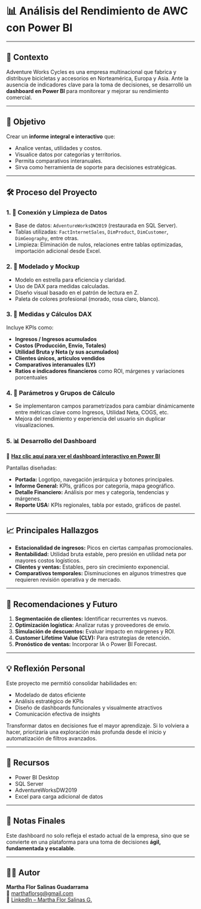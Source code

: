 # 📊 Análisis del Rendimiento de AWC con Power BI

---

## 🏢 Contexto

Adventure Works Cycles es una empresa multinacional que fabrica y distribuye bicicletas y accesorios en Norteamérica, Europa y Asia. Ante la ausencia de indicadores clave para la toma de decisiones, se desarrolló un **dashboard en Power BI** para monitorear y mejorar su rendimiento comercial.

---

## 🎯 Objetivo

Crear un **informe integral e interactivo** que:
- Analice ventas, utilidades y costos.
- Visualice datos por categorías y territorios.
- Permita comparativos interanuales.
- Sirva como herramienta de soporte para decisiones estratégicas.

---

## 🛠️ Proceso del Proyecto

### 1. 🔗 Conexión y Limpieza de Datos
- Base de datos: `AdventureWorksDW2019` (restaurada en SQL Server).
- Tablas utilizadas: `FactInternetSales`, `DimProduct`, `DimCustomer`, `DimGeography`, entre otras.
- Limpieza: Eliminación de nulos, relaciones entre tablas optimizadas, importación adicional desde Excel.

### 2. 🧠 Modelado y Mockup
- Modelo en estrella para eficiencia y claridad.
- Uso de DAX para medidas calculadas.
- Diseño visual basado en el patrón de lectura en Z.
- Paleta de colores profesional (morado, rosa claro, blanco).

### 3. 📐 Medidas y Cálculos DAX
Incluye KPIs como:
- **Ingresos / Ingresos acumulados**
- **Costos (Producción, Envío, Totales)**
- **Utilidad Bruta y Neta (y sus acumulados)**
- **Clientes únicos, artículos vendidos**
- **Comparativos interanuales (LY)**
- **Ratios e indicadores financieros** como ROI, márgenes y variaciones porcentuales

### 4. 🧩 Parámetros y Grupos de Cálculo
- Se implementaron campos parametrizados para cambiar dinámicamente entre métricas clave como Ingresos, Utilidad Neta, COGS, etc.
- Mejora del rendimiento y experiencia del usuario sin duplicar visualizaciones.

### 5. 📊 Desarrollo del Dashboard

🔗 **[Haz clic aquí para ver el dashboard interactivo en Power BI](https://app.powerbi.com/view?r=eyJrIjoiNGVmM2UzZWItNmZiZi00YzA5LWI0OTMtMjA5YzVmODVkYjI1IiwidCI6ImQ4MzdlZDExLWY2OTYtNGM4OS04OGZkLTdjY2Q5NmY4NjAxNSJ9&pageName=554374e4d42bec4a87d4)**

Pantallas diseñadas:
- **Portada:** Logotipo, navegación jerárquica y botones principales.
- **Informe General:** KPIs, gráficos por categoría, mapa geográfico.
- **Detalle Financiero:** Análisis por mes y categoría, tendencias y márgenes.
- **Reporte USA:** KPIs regionales, tabla por estado, gráficos de pastel.

---

## 📈 Principales Hallazgos

- **Estacionalidad de ingresos:** Picos en ciertas campañas promocionales.
- **Rentabilidad:** Utilidad bruta estable, pero presión en utilidad neta por mayores costos logísticos.
- **Clientes y ventas:** Estables, pero sin crecimiento exponencial.
- **Comparativos temporales:** Disminuciones en algunos trimestres que requieren revisión operativa y de mercado.

---

## 🧭 Recomendaciones y Futuro

1. **Segmentación de clientes:** Identificar recurrentes vs nuevos.
2. **Optimización logística:** Analizar rutas y proveedores de envío.
3. **Simulación de descuentos:** Evaluar impacto en márgenes y ROI.
4. **Customer Lifetime Value (CLV):** Para estrategias de retención.
5. **Pronóstico de ventas:** Incorporar IA o Power BI Forecast.

---

## 💡 Reflexión Personal

Este proyecto me permitió consolidar habilidades en:
- Modelado de datos eficiente
- Análisis estratégico de KPIs
- Diseño de dashboards funcionales y visualmente atractivos
- Comunicación efectiva de insights

Transformar datos en decisiones fue el mayor aprendizaje. Si lo volviera a hacer, priorizaría una exploración más profunda desde el inicio y automatización de filtros avanzados.

---

## 📎 Recursos

- Power BI Desktop
- SQL Server
- AdventureWorksDW2019
- Excel para carga adicional de datos

---

## 📌 Notas Finales

Este dashboard no solo refleja el estado actual de la empresa, sino que se convierte en una plataforma para una toma de decisiones **ágil, fundamentada y escalable**.

---
## 👩‍💻 Autor

**Martha Flor Salinas Guadarrama**  
📧 [marthaflorsg@gmail.com](mailto:marthaflorsg@gmail.com)  
🔗 [LinkedIn – Martha Flor Salinas G.](https://www.linkedin.com/in/mflor-salinas-g)
